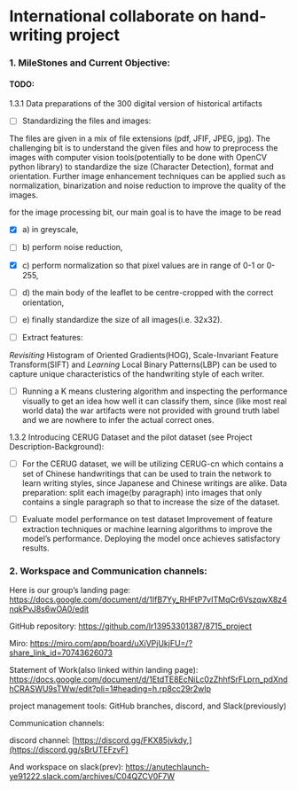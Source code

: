 # International collaborate on hand-writing project





### 1. MileStones and Current Objective:

#### TODO: 

1.3.1 Data preparations of the 300 digital version of historical artifacts

- [ ] Standardizing the files and images:

The files are given in a mix of file extensions (pdf, JFIF, JPEG, jpg). The challenging bit is to understand the given files and how to preprocess the images with computer vision tools(potentially to be done with OpenCV python library) to standardize the size (Character Detection), format and orientation. Further image enhancement techniques can be applied such as normalization, binarization and noise reduction to improve the quality of the images.

for the image processing bit, our main goal is to have the image to be read 
- [X] a) in greyscale, 
- [ ] b) perform noise reduction, 
- [X] c) perform normalization so that pixel values are in range of 0-1 or 0-255,
- [ ] d) the main body of the leaflet to be centre-cropped with the correct orientation,
- [ ] e) finally standardize the size of all images(i.e. 32x32).

- [ ] Extract features: 

*Revisiting* Histogram of Oriented Gradients(HOG), Scale-Invariant Feature Transform(SIFT) and *Learning* Local Binary Patterns(LBP) can be used to capture unique characteristics of the handwriting style of each writer.



- [ ] Running a K means clustering algorithm and inspecting the performance visually to get an idea how well it can classify them, since (like most real world data) the war artifacts were not provided with ground truth label and we are nowhere to infer the actual correct ones.

1.3.2 Introducing CERUG Dataset and the pilot dataset (see Project Description-Background):

- [ ] For the CERUG dataset, we will be utilizing CERUG-cn which contains a set of Chinese handwritings that can be used to train the network to learn writing styles, since Japanese and Chinese writings are alike.
Data preparation: split each image(by paragraph) into images that only contains a single paragraph so that to increase the size of the dataset.

- [ ] Evaluate model performance on test dataset
Improvement of feature extraction techniques or machine learning algorithms to improve the model’s performance.
Deploying the model once achieves satisfactory results.

### 2. Workspace and Communication channels:

Here is our group’s landing page: https://docs.google.com/document/d/1IfB7Yy_RHFtP7vITMqCr6VszqwX8z4nqkPvJ8s6wOA0/edit
 
GitHub repository: https://github.com/lr13953301387/8715_project

Miro: https://miro.com/app/board/uXjVPjUkjFU=/?share_link_id=70743626073
 
Statement of Work(also linked within landing page): https://docs.google.com/document/d/1EtdTE8EcNiLc0zZhhfSrFLprn_pdXndhCRASWU9sTWw/edit?pli=1#heading=h.rp8cc29r2wlp
 
project management tools: GitHub branches, discord, and Slack(previously)
 
Communication channels: 

discord channel: [https://discord.gg/FKX85jvkdy,](https://discord.gg/sBrUTEFzvF) 


And workspace on slack(prev): https://anutechlaunch-ye91222.slack.com/archives/C04QZCV0F7W
